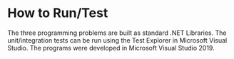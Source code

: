# How to Run/Test

The three programming problems are built as standard .NET Libraries. 
The unit/integration tests can be run using the Test Explorer in Microsoft Visual Studio.
The programs were developed in Microsoft Visual Studio 2019.
